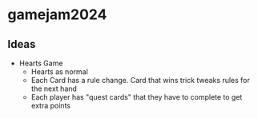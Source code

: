 # gamejam2024

## Ideas
- Hearts Game
    - Hearts as normal
    - Each Card has a rule change. Card that wins trick tweaks rules for the next hand
    - Each player has "quest cards" that they have to complete to get extra points
